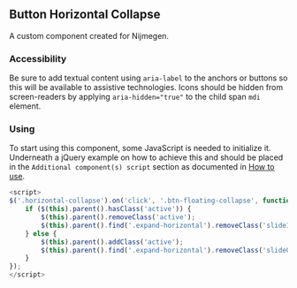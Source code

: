## Button Horizontal Collapse

A custom component created for Nijmegen.

### Accessibility

Be sure to add textual content using `aria-label` to the anchors or buttons so this will be available to assistive technologies.
Icons should be hidden from screen-readers by applying `aria-hidden="true"` to the child span `mdi` element.

### Using

To start using this component, some JavaScript is needed to initialize it.<br>
Underneath a jQuery example on how to achieve this and should be placed in the `Additional component(s) script` section as documented in [How to use](/docs/how-to-use).

```javascript
<script>
$('.horizontal-collapse').on('click', '.btn-floating-collapse', function() {
    if ($(this).parent().hasClass('active')) {
        $(this).parent().removeClass('active');
        $(this).parent().find('.expand-horizontal').removeClass('slideInRight').addClass('slideOutRight');
    } else {
        $(this).parent().addClass('active');
        $(this).parent().find('.expand-horizontal').removeClass('slideOutRight').addClass('slideInRight');
    }
});
</script>
```
